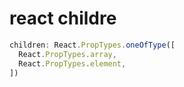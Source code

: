 # react childre
```js
children: React.PropTypes.oneOfType([
  React.PropTypes.array,
  React.PropTypes.element,
])
```

